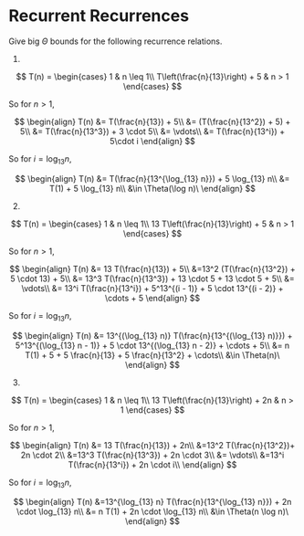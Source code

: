 # Recurrent Recurrences

Give big $\Theta$ bounds for the following recurrence relations.

1.
$$ T(n) =
    \begin{cases}
        1 & n \leq 1\\
        T\left(\frac{n}{13}\right) + 5 & n > 1
    \end{cases}
$$

So for $n > 1$,

$$
\begin{align}
T(n) &= T(\frac{n}{13}) + 5\\
&= (T(\frac{n}{13^2}) + 5) + 5\\
&= T(\frac{n}{13^3}) + 3 \cdot 5\\
&= \vdots\\
&= T(\frac{n}{13^i}) + 5\cdot i
\end{align} 
$$

So for $i = \log_{13} n$,

$$
\begin{align}
T(n) &= T(\frac{n}{13^{\log_{13} n}}) + 5 \log_{13} n\\
&= T(1) + 5 \log_{13} n\\
&\in \Theta(\log n)\
\end{align}
$$

2.
$$ T(n) =
    \begin{cases}
        1 & n \leq 1\\
        13 T\left(\frac{n}{13}\right) + 5 & n > 1
    \end{cases}
$$

So for $n > 1$,

$$
\begin{align}
T(n) &= 13 T(\frac{n}{13}) + 5\\
&=13^2 (T(\frac{n}{13^2}) + 5 \cdot 13) + 5\\
&= 13^3 T(\frac{n}{13^3}) + 13 \cdot 5 + 13 \cdot 5 + 5\\
&= \vdots\\
&= 13^i T(\frac{n}{13^i}) + 5^13^{(i - 1)} + 5  \cdot  13^{(i - 2)} + \cdots + 5
\end{align} 
$$

So for $i = \log_{13} n$,

$$
\begin{align}
T(n) &= 13^{(\log_{13} n)} T(\frac{n}{13^{(\log_{13} n)}}) + 5^13^{(\log_{13} n - 1)} + 5  \cdot  13^{(\log_{13} n - 2)} + \cdots + 5\\
&= n T(1) + 5 + 5 \frac{n}{13} + 5 \frac{n}{13^2} + \cdots\\
&\in \Theta(n)\
\end{align}
$$

3.
$$ T(n) =
    \begin{cases}
        1 & n \leq 1\\
        13 T\left(\frac{n}{13}\right) + 2n & n > 1
    \end{cases}
$$

So for $n > 1$,

$$
\begin{align}
T(n) &= 13 T(\frac{n}{13}) + 2n\\
&=13^2 T(\frac{n}{13^2})+ 2n \cdot 2\\
&=13^3 T(\frac{n}{13^3}) + 2n \cdot 3\\
&= \vdots\\
&=13^i T(\frac{n}{13^i}) + 2n \cdot i\\
\end{align} 
$$

So for $i = \log_{13} n$,

$$
\begin{align}
T(n) &=13^{\log_{13} n} T(\frac{n}{13^{\log_{13} n}}) + 2n \cdot \log_{13} n\\
&= n T(1) + 2n \cdot \log_{13} n\\
&\in \Theta(n \log n)\
\end{align}
$$
